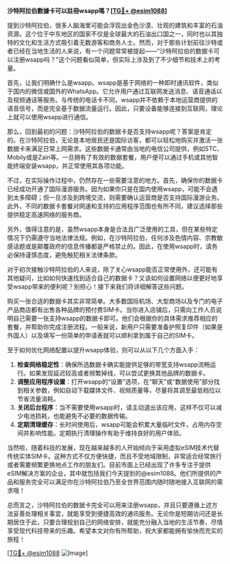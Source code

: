 **沙特阿拉伯數據卡可以註冊wsapp嗎？[[TG💪+ @esim1088](https://t.me/s/esim1088)]**

提到沙特阿拉伯，很多人脑海里可能会浮现出金色沙漠、壮观的建筑和丰富的石油资源。这个位于中东地区的国家不仅是全球最大的石油出口国之一，同时也以其独特的文化和生活方式吸引着无数游客和商务人士。然而，对于那些计划前往沙特或者已经在当地生活的人来说，有一个问题常常被提起——“沙特阿拉伯的数据卡可以注册wsapp吗？”这个问题看似简单，但实际上涉及到了不少细节和技术上的考量。

首先，让我们明确什么是wsapp。wsapp是基于网络的一种即时通讯软件，类似于国内的微信或国外的WhatsApp。它允许用户通过互联网发送消息、语音通话以及视频通话等服务。与传统的电话卡不同，wsapp并不依赖于本地运营商提供的语音信号，而是完全基于数据流量运行。因此，只要设备能够连接到互联网，理论上就可以使用wsapp进行通信。

那么，回到最初的问题：沙特阿拉伯的数据卡是否支持wsapp呢？答案是肯定的。在沙特阿拉伯，无论是本地居民还是国际访客，都可以轻松地购买并激活一张数据卡来满足日常上网需求。这些数据卡通常由当地的电信公司提供，例如STC、Mobily或是Zain等。一旦拥有了有效的数据套餐，用户便可以通过手机或其他智能终端安装wsapp，并正常使用其各项功能。

不过，在实际操作过程中，仍然存在一些需要注意的地方。首先，确保你的数据卡已经成功开通了国际漫游服务。因为如果你只是在国内使用wsapp，可能不会遇到太多障碍；但一旦涉及到跨境交流，则需要确认运营商是否支持国际漫游业务。此外，不同的数据卡套餐对网速和支持的应用程序范围也有所不同，建议选择那些提供稳定高速网络的服务商。

另外，值得注意的是，虽然wsapp本身是合法且广泛使用的工具，但在某些特定情况下仍需遵守当地法律法规。例如，在沙特阿拉伯，任何涉及色情内容、宗教敏感话题或是颠覆政府的信息传播都是严格禁止的。因此，在使用wsapp时，请务必保持谨慎态度，避免触犯相关法律条款。

对于初次接触沙特阿拉伯的人来说，除了关心wsapp能否正常使用外，还可能有其他疑问，比如如何快速找到适合自己的数据卡？又该如何设置网络以便更好地享受wsapp带来的便利呢？别担心！接下来我们将详细解答这些问题。

购买一张合适的数据卡其实非常简单。大多数国际机场、大型商场以及专门的电子产品商店都有出售各种品牌的预付费SIM卡。当你进入店铺后，只需向工作人员说明自己需要一张支持wsapp的数据卡即可。他们会根据你的具体需求推荐相应的套餐，并帮助你完成注册流程。一般来说，新用户只需要准备护照复印件（如果是外国人）以及填写一份简单的申请表就可以顺利拿到属于自己的SIM卡。

至于如何优化网络配置以提升wsapp体验，则可以从以下几个方面入手：

1. **检查网络稳定性**：确保所选数据卡确实能提供足够的带宽支持wsapp流畅运行。如果发现延迟较高或者频繁掉线，可以尝试更换其他品牌的数据卡。
2. **调整应用程序设置**：打开wsapp的“设置”选项，在“聊天”或“数据使用”部分找到相关参数，例如自动下载媒体文件、视频质量等，尽量将其调至最低档位以节省流量消耗。
3. **关闭后台程序**：当不需要使用wsapp时，请主动退出该应用，这样不仅可以减少电池损耗，也能避免不必要的数据传输。
4. **定期清理缓存**：长时间使用后，wsapp可能会积累大量临时文件，占用内存空间并影响性能。定期执行清理操作有助于维持良好的用户体验。

当然啦，随着科技的发展，现在越来越多的人开始倾向于采用虚拟eSIM技术代替传统实体SIM卡。这种方式不仅方便快捷，而且不受地域限制，非常适合经常旅行或者需要频繁更换地点工作的朋友们。目前市面上已经出现了许多专注于提供eSIM解决方案的企业，其中就包括我们今天提到的@esim1088。他们所提供的产品和服务完全可以满足你在沙特阿拉伯乃至全世界范围内随时随地接入互联网的需求哦！

总而言之，沙特阿拉伯的数据卡完全可以用来注册wsapp，并且只要遵循上述方法妥善处理相关事宜，就能享受到便捷高效的通讯服务。无论你是短期访问还是长期居住于此，只要合理规划自己的网络安排，就能充分融入当地的生活节奏，尽情享受现代科技带来的乐趣。希望本文对你有所帮助，祝大家都能拥有愉快而充实的旅程！

[[TG💪+ @esim1088](https://t.me/s/esim1088) ![Image](https://i.postimg.cc/4NQfJmqS/Snipaste-2025-05-13-00-14-12.png)]